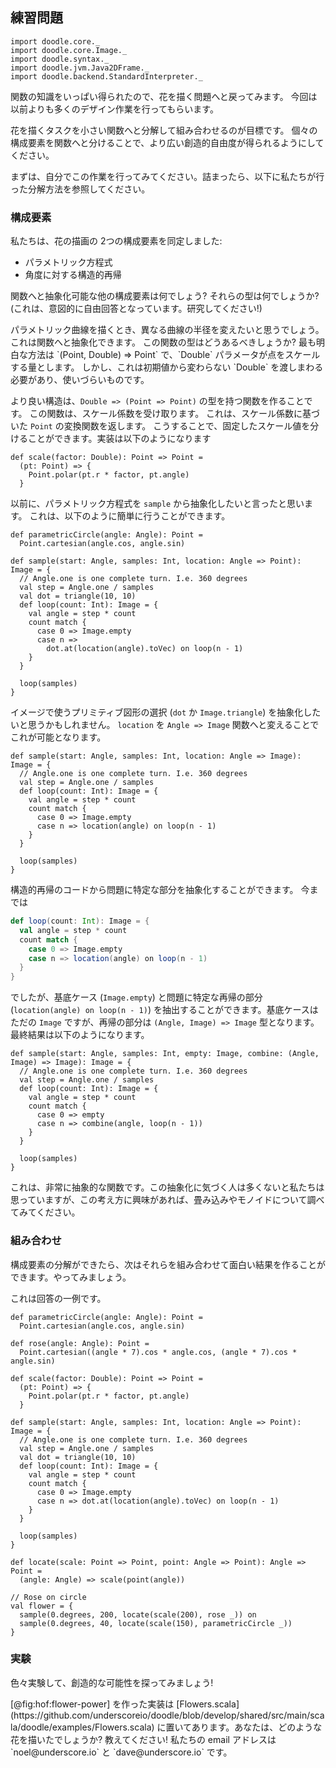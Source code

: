 ## 練習問題

```tut:invisible
import doodle.core._
import doodle.core.Image._
import doodle.syntax._
import doodle.jvm.Java2DFrame._
import doodle.backend.StandardInterpreter._
```

関数の知識をいっぱい得られたので、花を描く問題へと戻ってみます。
今回は以前よりも多くのデザイン作業を行ってもらいます。

花を描くタスクを小さい関数へと分解して組み合わせるのが目標です。
個々の構成要素を関数へと分けることで、より広い創造的自由度が得られるようにしてください。

まずは、自分でこの作業を行ってみてください。詰まったら、以下に私たちが行った分解方法を参照してください。

### 構成要素

私たちは、花の描画の 2つの構成要素を同定しました:

- パラメトリック方程式
- 角度に対する構造的再帰

関数へと抽象化可能な他の構成要素は何でしょう? それらの型は何でしょうか? (これは、意図的に自由回答となっています。研究してください!)

<div class="solution">
パラメトリック曲線を描くとき、異なる曲線の半径を変えたいと思うでしょう。
これは関数へと抽象化できます。
この関数の型はどうあるべきしょうか?
最も明白な方法は `(Point, Double) => Point` で、`Double` パラメータが点をスケールする量とします。
しかし、これは初期値から変わらない `Double` を渡しまわる必要があり、使いづらいものです。

より良い構造は、`Double => (Point => Point)` の型を持つ関数を作ることです。
この関数は、スケール係数を受け取ります。
これは、スケール係数に基づいた `Point` の変換関数を返します。
こうすることで、固定したスケール値を分けることができます。実装は以下のようになります

```tut:silent:book
def scale(factor: Double): Point => Point = 
  (pt: Point) => {
    Point.polar(pt.r * factor, pt.angle)
  }
```

以前に、パラメトリック方程式を `sample` から抽象化したいと言ったと思います。
これは、以下のように簡単に行うことができます。

```tut:invisible
def parametricCircle(angle: Angle): Point =
  Point.cartesian(angle.cos, angle.sin)
```

```tut:silent:book
def sample(start: Angle, samples: Int, location: Angle => Point): Image = {
  // Angle.one is one complete turn. I.e. 360 degrees
  val step = Angle.one / samples
  val dot = triangle(10, 10)
  def loop(count: Int): Image = {
    val angle = step * count
    count match {
      case 0 => Image.empty
      case n =>
        dot.at(location(angle).toVec) on loop(n - 1)
    }
  }
  
  loop(samples)
}
```

イメージで使うプリミティブ図形の選択 (`dot` か `Image.triangle`) を抽象化したいと思うかもしれません。
`location` を `Angle => Image` 関数へと変えることでこれが可能となります。

```tut:silent:book
def sample(start: Angle, samples: Int, location: Angle => Image): Image = {
  // Angle.one is one complete turn. I.e. 360 degrees
  val step = Angle.one / samples
  def loop(count: Int): Image = {
    val angle = step * count
    count match {
      case 0 => Image.empty
      case n => location(angle) on loop(n - 1)
    }
  }
  
  loop(samples)
}
```

構造的再帰のコードから問題に特定な部分を抽象化することができます。
今までは

```scala
def loop(count: Int): Image = {
  val angle = step * count
  count match {
    case 0 => Image.empty
    case n => location(angle) on loop(n - 1)
  }
}
```

でしたが、基底ケース (`Image.empty`) と問題に特定な再帰の部分 (`location(angle) on loop(n - 1)`) を抽出することができます。基底ケースはただの `Image` ですが、再帰の部分は `(Angle, Image) => Image` 型となります。最終結果は以下のようになります。

```tut:silent:book
def sample(start: Angle, samples: Int, empty: Image, combine: (Angle, Image) => Image): Image = {
  // Angle.one is one complete turn. I.e. 360 degrees
  val step = Angle.one / samples
  def loop(count: Int): Image = {
    val angle = step * count
    count match {
      case 0 => empty
      case n => combine(angle, loop(n - 1))
    }
  }
  
  loop(samples)
}
```

これは、非常に抽象的な関数です。この抽象化に気づく人は多くないと私たちは思っていますが、この考え方に興味があれば、畳み込みやモノイドについて調べてみてください。
</div>


### 組み合わせ

構成要素の分解ができたら、次はそれらを組み合わせて面白い結果を作ることができます。やってみましょう。

<div class="solution">
これは回答の一例です。

```tut:silent:book
def parametricCircle(angle: Angle): Point =
  Point.cartesian(angle.cos, angle.sin)
  
def rose(angle: Angle): Point =
  Point.cartesian((angle * 7).cos * angle.cos, (angle * 7).cos * angle.sin)

def scale(factor: Double): Point => Point = 
  (pt: Point) => {
    Point.polar(pt.r * factor, pt.angle)
  }

def sample(start: Angle, samples: Int, location: Angle => Point): Image = {
  // Angle.one is one complete turn. I.e. 360 degrees
  val step = Angle.one / samples
  val dot = triangle(10, 10)
  def loop(count: Int): Image = {
    val angle = step * count
    count match {
      case 0 => Image.empty
      case n => dot.at(location(angle).toVec) on loop(n - 1)
    }
  }
  
  loop(samples)
}

def locate(scale: Point => Point, point: Angle => Point): Angle => Point =
  (angle: Angle) => scale(point(angle))

// Rose on circle
val flower = {
  sample(0.degrees, 200, locate(scale(200), rose _)) on
  sample(0.degrees, 40, locate(scale(150), parametricCircle _)) 
}
```
</div>


### 実験

色々実験して、創造的な可能性を探ってみましょう!

<div class="solution">
[@fig:hof:flower-power] を作った実装は [Flowers.scala](https://github.com/underscoreio/doodle/blob/develop/shared/src/main/scala/doodle/examples/Flowers.scala) に置いてあります。あなたは、どのような花を描いたでしょうか? 教えてください! 私たちの email アドレスは `noel@underscore.io` と `dave@underscore.io` です。
</div>
